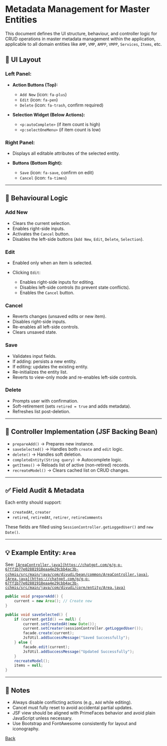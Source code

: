 # Metadata Management for Master Entities

This document defines the UI structure, behaviour, and controller logic for CRUD operations in master metadata management within the application, applicable to all domain entities like `AMP`, `VMP`, `AMPP`, `VMPP`, `Services`, `Items`, etc.

## 🧩 UI Layout

### Left Panel:

* **Action Buttons (Top):**

  * `Add New` (icon: `fa-plus`)
  * `Edit` (icon: `fa-pen`)
  * `Delete` (icon: `fa-trash`, confirm required)

* **Selection Widget (Below Actions):**

  * `<p:autoComplete>` (if item count is high)
  * `<p:selectOneMenu>` (if item count is low)

### Right Panel:

* Displays all editable attributes of the selected entity.
* **Buttons (Bottom Right):**

  * `Save` (icon: `fa-save`, confirm on edit)
  * `Cancel` (icon: `fa-times`)

---

## 🔁 Behavioural Logic

### Add New

* Clears the current selection.
* Enables right-side inputs.
* Activates the `Cancel` button.
* Disables the left-side buttons (`Add New`, `Edit`, `Delete`, `Selection`).

### Edit

* Enabled only when an item is selected.
* Clicking `Edit`:

  * Enables right-side inputs for editing.
  * Disables left-side controls (to prevent state conflicts).
  * Enables the `Cancel` button.

### Cancel

* Reverts changes (unsaved edits or new item).
* Disables right-side inputs.
* Re-enables all left-side controls.
* Clears unsaved state.

### Save

* Validates input fields.
* If adding: persists a new entity.
* If editing: updates the existing entity.
* Re-initializes the entity list.
* Reverts to view-only mode and re-enables left-side controls.

### Delete

* Prompts user with confirmation.
* Soft-retirement (sets `retired = true` and adds metadata).
* Refreshes list post-deletion.

---

## 🔐 Controller Implementation (JSF Backing Bean)

* `prepareAdd()` → Prepares new instance.
* `saveSelected()` → Handles both `create` and `edit` logic.
* `delete()` → Handles soft deletion.
* `completeEntity(String query)` → Autocomplete logic.
* `getItems()` → Reloads list of active (non-retired) records.
* `recreateModel()` → Clears cached list on CRUD changes.

---

## ✅ Field Audit & Metadata

Each entity should support:

* `createdAt`, `creater`
* `retired`, `retiredAt`, `retirer`, `retireComments`

These fields are filled using `SessionController.getLoggedUser()` and `new Date()`.

---

## 💡 Example Entity: `Area`

See: [`[AreaController.java](https://chatgpt.com/g/g-p-67ff1b77e02881918eaa4e29cbb4ac3b-cchmis/src/main/java/com/divudi/bean/common/AreaController.java)`](../src/main/java/com/divudi/bean/common/AreaController.java), [`[Area.java](https://chatgpt.com/g/g-p-67ff1b77e02881918eaa4e29cbb4ac3b-cchmis/src/main/java/com/divudi/core/entity/Area.java)`](../src/main/java/com/divudi/core/entity/Area.java)

```java
public void prepareAdd() {
    current = new Area(); // Create new
}

public void saveSelected() {
    if (current.getId() == null) {
        current.setCreatedAt(new Date());
        current.setCreater(sessionController.getLoggedUser());
        facade.create(current);
        JsfUtil.addSuccessMessage("Saved Successfully");
    } else {
        facade.edit(current);
        JsfUtil.addSuccessMessage("Updated Successfully");
    }
    recreateModel();
    items = null;
}
```

---

## 🎯 Notes

* Always disable conflicting actions (e.g., `Add` while editing).
* Cancel must fully reset to avoid accidental partial updates.
* JSF view should be aligned with PrimeFaces behavior and avoid plain JavaScript unless necessary.
* Use Bootstrap and FontAwesome consistently for layout and iconography.

[Back](https://github.com/hmislk/hmis/wiki/Developer-Guidelines)